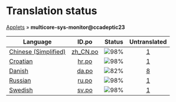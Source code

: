 # Translation status
[Applets](../../README.md) &#187; **multicore-sys-monitor@ccadeptic23**

Language | ID.po | Status | Untranslated
---------|:--:|:------:|:-----------:
[Chinese (Simplified)](../../language-status/zh_CN.md) | [zh_CN.po](po/zh_CN.po) | ![98%](http://progressed.io/bar/98) | [1](untranslated-po/zh_CN.md)
[Croatian](../../language-status/hr.md) | [hr.po](po/hr.po) | ![98%](http://progressed.io/bar/98) | [1](untranslated-po/hr.md)
[Danish](../../language-status/da.md) | [da.po](po/da.po) | ![82%](http://progressed.io/bar/82) | [8](untranslated-po/da.md)
[Russian](../../language-status/ru.md) | [ru.po](po/ru.po) | ![98%](http://progressed.io/bar/98) | [1](untranslated-po/ru.md)
[Swedish](../../language-status/sv.md) | [sv.po](po/sv.po) | ![98%](http://progressed.io/bar/98) | [1](untranslated-po/sv.md)
